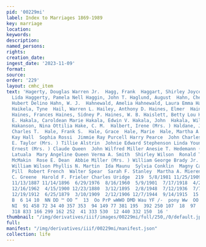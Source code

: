 ```yaml
---
pid: '00229mi'
label: Index to Marriages 1869-1989
key: marriage
location: 
keywords: 
description: 
named_persons: 
rights: 
creation_date: 
ingest_date: '2023-11-09'
format: 
source: 
order: '229'
layout: cmhc_item
text: 'Hagerty, Douglas Warren Jr.  Hagg, Frank  Haggart, Shirley Joyce Haggerty,
  Lida Haggerty, Pamela Nell Haggin, John T. Haglund, August  Hahn, Cheri Dee  Hahn,
  Hubert Delino Hahn, W. J.  Hahnewald, Amelia Hahnewald, Laura Emma Hahnewald, Robert
  Haikela, Tyne  Hail, Warren L. Hailey, Anthony D. Haines, Elmer  Haines, Faye A.
  Haines, Frances Haines, Sidney P. Haines, W. B. Haislett, Betty Lou Haitner, Irene
  E. Hakala, Caroldean Marie Hakala, Edwin V. Hakala, John  Hakala, William Robert
  Hakanson, Nina Ottilia Hake, C. M.  Halbert, Irene (Mrs. ) Haldane, Janet F. Hale,
  Charles T.  Hale, Frank S.  Hale, Grace  Hale, Marie  Hale, Martha A. (Mrs.)  Sharon
  Kay Hall  Sophia Rossi  Jimmie Ray Purcell Harry Pearce  John Charles Buehler Nettie
  E. Taylor (Mrs. ) Tillie Alstrin  Johnie Edward Stephenson Linda Young (Mrs. ) Minnie
  Ernest (Mrs. ) Claude Queen  John Wilfred Miller Anesie T. Hedemann (Mrs. ) Isaac
  Latuala  Mary Angeline Queen Verma A. Smith  Shirley Wilson  Ronald T. Jenkins Charles
  McMakin  Rose E. Dean  Abbie Miller (Mrs. ) William George Brady Jr. Edward B. Hafner  David
  William Wilson Phyllis N. Martin  Ida Maunu  Sylvia Conklin  Magny Carlson  John
  Pill  Robert French  Walter Spear  Sarah F. Stanley  Martha A. Mierendorf Joseph
  C. Greene  Harold F. Frieler Charles Uridge  219  5/8/1981 11/25/1909 12/24/1971  1/14/1881  9/19/1987
  11/13/1887 11/14/1896  6/29/1976  8/16/1960  5/9/1901  7/17/1918  4/24/1907  9/11/1892  3/4/1907  7/11/1907  4/25/1971  6/30/1943
  12/16/1962  4/15/1900 12/23/1880  3/12/1895  2/8/1948  7/12/1936  7/7/1979  5/26/1946  6/8/1895  8/1/1970  8/29/1903  2/21/1881  1/3/1958
  12/19/1912  6/25/1879  3/10/1909  2/12/1906 12/7/1944  9/14/1915  15 7 14 B 483
  B  6 14 10  NN DD ™ OO “  13  Oo PrP wWWO DMD Wau YF /-  pony Ww  OO NN MON OO WD
  NI  91 458 72 34 40 357 353  94 149 77 381 195  392 250 107  18  97  33 292 199
  318 833 166 299 162 252  41 333 530  12 440 332 150  16 '
thumbnail: "/img/derivatives/iiif/images/00229mi/full/250,/0/default.jpg"
full: 
manifest: "/img/derivatives/iiif/00229mi/manifest.json"
collection: life
---
```


